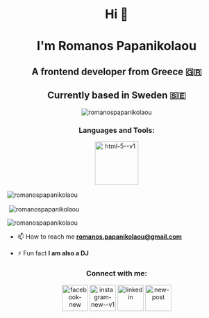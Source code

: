 <h1 align="center">Hi 👋</h1>
<h1 align="center">I'm Romanos Papanikolaou</h1>
<h2 align="center">A frontend developer from Greece 🇬🇷</h2>
<h2 align="center">Currently based in Sweden 🇸🇪</h2>

<p align="center"> <img src="https://komarev.com/ghpvc/?username=romanospapanikolaou&label=Profile%20views&color=0e75b6&style=flat" alt="romanospapanikolaou" /> </p>



<h3 background-color="black" align="center">Languages and Tools:</h3>
<p align="center"> 
  <img width="100" height="100" src="https://img.icons8.com/ios-filled/100/FFFFFF/html-5--v1.png" alt="html-5--v1"/> </p>

<p><img align="center" src="https://github-readme-stats.vercel.app/api/top-langs?username=romanospapanikolaou&show_icons=true&locale=en&layout=compact" alt="romanospapanikolaou" /></p>

<p>&nbsp;<img align="center" src="https://github-readme-stats.vercel.app/api?username=romanospapanikolaou&show_icons=true&locale=en" alt="romanospapanikolaou" /></p>

<p><img align="center" src="https://github-readme-streak-stats.herokuapp.com/?user=romanospapanikolaou&" alt="romanospapanikolaou" /></p>


- 📫 How to reach me **romanos.papanikolaou@gmail.com**

- ⚡ Fun fact **I am also a DJ**

<h3 align="center">Connect with me:</h3>
<p align="center">
<a href="https://fb.com/romanospapanikolaou" target="blank"><img width="60" height="60" src="https://img.icons8.com/ios-filled/50/FFFFFF/facebook-new.png" alt="facebook-new"/></a>
<a href="https://instagram.com/romanospapanikolaou" target="blank"><img width="60" height="60" src="https://img.icons8.com/ios/50/FFFFFF/instagram-new--v1.png" alt="instagram-new--v1"/></a>
<a href="https://linkedin.com/in/romanos-papanikolaou
" target="blank"><img width="60" height="60" src="https://img.icons8.com/ios-filled/50/FFFFFF/linkedin.png" alt="linkedin"/></a>
<a href="#"><img width="60" height="60" src="https://img.icons8.com/glyph-neue/64/FFFFFF/new-post.png" alt="new-post"/></a>
</p>
